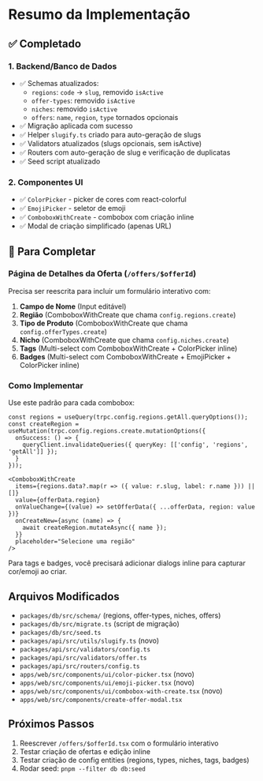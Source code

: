 # Resumo da Implementação

## ✅ Completado

### 1. Backend/Banco de Dados
- ✅ Schemas atualizados:
  - `regions`: `code` → `slug`, removido `isActive`
  - `offer-types`: removido `isActive`
  - `niches`: removido `isActive`
  - `offers`: `name`, `region`, `type` tornados opcionais
- ✅ Migração aplicada com sucesso
- ✅ Helper `slugify.ts` criado para auto-geração de slugs
- ✅ Validators atualizados (slugs opcionais, sem isActive)
- ✅ Routers com auto-geração de slug e verificação de duplicatas
- ✅ Seed script atualizado

### 2. Componentes UI
- ✅ `ColorPicker` - picker de cores com react-colorful
- ✅ `EmojiPicker` - seletor de emoji
- ✅ `ComboboxWithCreate` - combobox com criação inline
- ✅ Modal de criação simplificado (apenas URL)

## 🔨 Para Completar

### Página de Detalhes da Oferta (`/offers/$offerId`)

Precisa ser reescrita para incluir um formulário interativo com:

1. **Campo de Nome** (Input editável)
2. **Região** (ComboboxWithCreate que chama `config.regions.create`)
3. **Tipo de Produto** (ComboboxWithCreate que chama `config.offerTypes.create`)
4. **Nicho** (ComboboxWithCreate que chama `config.niches.create`)
5. **Tags** (Multi-select com ComboboxWithCreate + ColorPicker inline)
6. **Badges** (Multi-select com ComboboxWithCreate + EmojiPicker + ColorPicker inline)

### Como Implementar

Use este padrão para cada combobox:

```tsx
const regions = useQuery(trpc.config.regions.getAll.queryOptions());
const createRegion = useMutation(trpc.config.regions.create.mutationOptions({
  onSuccess: () => {
    queryClient.invalidateQueries({ queryKey: [['config', 'regions', 'getAll']] });
  }
}));

<ComboboxWithCreate
  items={regions.data?.map(r => ({ value: r.slug, label: r.name })) || []}
  value={offerData.region}
  onValueChange={(value) => setOfferData({ ...offerData, region: value })}
  onCreateNew={async (name) => {
    await createRegion.mutateAsync({ name });
  }}
  placeholder="Selecione uma região"
/>
```

Para tags e badges, você precisará adicionar dialogs inline para capturar cor/emoji ao criar.

## Arquivos Modificados

- `packages/db/src/schema/` (regions, offer-types, niches, offers)
- `packages/db/src/migrate.ts` (script de migração)
- `packages/db/src/seed.ts`
- `packages/api/src/utils/slugify.ts` (novo)
- `packages/api/src/validators/config.ts`
- `packages/api/src/validators/offer.ts`
- `packages/api/src/routers/config.ts`
- `apps/web/src/components/ui/color-picker.tsx` (novo)
- `apps/web/src/components/ui/emoji-picker.tsx` (novo)
- `apps/web/src/components/ui/combobox-with-create.tsx` (novo)
- `apps/web/src/components/create-offer-modal.tsx`

## Próximos Passos

1. Reescrever `/offers/$offerId.tsx` com o formulário interativo
2. Testar criação de ofertas e edição inline
3. Testar criação de config entities (regions, types, niches, tags, badges)
4. Rodar seed: `pnpm --filter db db:seed`
